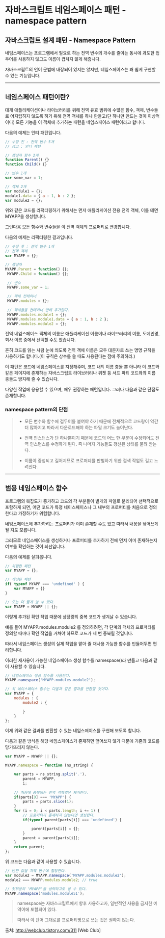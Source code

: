 자바스크립트 네임스페이스 패턴 - namespace pattern
===

자바스크립트 설계 패턴 - Namespace Pattern
---

네임스페이스는 프로그램에서 필요로 하는 전역 변수의 개수를 줄이는 동시에 과도한 접두어를 사용하지 않고도 이름이 겹치지 않게 해줍니다.

자바스크립트의 언어 문법에 내장되어 있지는 않지만, 네임스페이스는 꽤 쉽게 구현할 수 있는 기능입니다.

---

네임스페이스 패턴이란?
---
대개 애플리케이션이나 라이브러리를 위해  전역 유효 범위에 수많은 함수, 객체, 변수들로 어지럽히지 않도록 하기 위해 전역 객체를 하나 만들고(단 하나만 만드는 것이 이상적이다) 모든 기능을 이 객체에 추가하는 패턴을 네임스페이스 패턴이라고 합니다.

다음의 예제는 안티 패턴입니다.

```javascript
// 수정 전 : 전역 변수 5개 
// 경고 : 안티 패턴 

// 생성자 함수 2개 
function Parent() {} 
function Child() {} 

// 변수 1개 
var some_var = 1; 

// 객체 2개 
var module1 = {};
module1.data = { a : 1, b : 2 }; 
var module2 = {};

```

위와 같은 코드를 리팩터링하기 위해서는 먼저 애플리케이션 전용 전역 객체, 이를 테면   MYAPP을 생성합니다.

그런다음 모든 함수와 변수들을 이 전역 객체의 프로퍼티로 변경합니다.

다음의 예제는 리팩터링한 결과입니다.

```javascript
// 수정 후 : 전역 변수 1개 
// 전역 객체 
var MYAPP = {}; 

// 생성자 
MYAPP.Parent = function() {};
 MYAPP.Child = function() {}; 
 
 // 변수 
 MYAPP.some_var = 1; 

 //	객체 컨테이너 
 MYAPP.modules = {}; 
 
 // 객체들을 컨테이너 안에 추가한다. 
 MYAPP.modules.module1 = {}; 
 MYAPP.modules.module1.data = { a : 1, b : 2 }; 
 MYAPP.modules.module2 = {};
```

전역 네임스페이스 객체의 이름은 애플리케이션 이름이나 라이브러리의 이름, 도메인명, 회사 이름 중에서 선택할 수도 있습니다.

흔히 코드를 읽는 사람 눈에 띄도록 전역 객체 이름은 모두 대문자로 쓰는 명명 규칙을 사용하기도 합니다.(이 규칙은 상수를 쓸 때도 사용된다는 점에 주의하라.)

이 패턴은 코드에 네임스페이스를 지정해주며, 코드 내의 이름 충돌 뿐 아니라 이 코드와 같은 페이지에 존재하는 자바스크립트 라이브러리나 위젯 등 서드 파티 코드와의 이름 충돌도 방지해 줄 수 있습니다.

다양한 작업에 응용할 수 있으며, 매우 권장하는 패턴입니다. 그러나 다음과 같은 단점도 존재합니다.

### namespace pattern의 단점
 
> - 모든 변수와 함수에 접두어를 붙여야 하기 때문에 전체적으로 코드량이 약간  더 많아지고 따라서 다운로드해야 하는 파일 크기도 늘어난다.
> 
> - 전역 인스턴스가 단 하나뿐이기 때문에 코드의 어느 한 부분이 수정되어도 전역 인스턴스를 수정하게 된다. 즉 나머지 기능들도 갱신된 상태를 물려 받는다. 
> 
> - 이름이 중첩되고 길어지므로 프로퍼티를 판별하기 위한 검색 작업도 길고 느려진다. 

---
범용 네임스페이스 함수
---
프로그램의 복잡도가 증가하고 코드의 각 부분들이 별개의 파일로 분리되어 선택적으로 포함하게 되면, 어떤 코드가 특정 네이스페이스나 그 내부의 프로퍼티를 처음으로 정의한다고 가정하기가 위험합니다.

네임스페이스에 추가하려는 프로퍼티가 이미 존재할 수도 있고 따라서 내용을 덮어쓰게 될 지도 모릅니다.

그러므로 네임스페이스를 생성하거나 프로퍼티를 추가하기 전에 먼저 이미 존재하는지 여부를 확인하는 것이 최선입니다.

다음의 예제를 살펴봅니다.

```javascript
// 위험한 패턴
var MYAPP = {};

// 개선된 패턴
if( typeof MYAPP === 'undefined' ) {
    var MYAPP = {}
}

// 또는 더 짧게 쓸 수 있다.
var MYAPP = MYAPP || {};
```

이렇게 추가된 확인 작업 때문에 상당량의 중복 코드가 생겨날 수 있습니다.

예를 들어 MYAPP.modules.module2 를 정의하려면, 각 단계의 객체와 프로퍼티를 정의할 때마다 확인 작업을 거쳐야 하므로 코드가 세 번 중복될 것입니다.

따라서 네임스페이스 생성의 실제 작업을 맡아 줄 재사용 가능한 함수를 만들어두면 편리합니다.

이러한 재사용이 가능한 네임스페이스 생성 함수를 namespace()라 만들고 다음과 같이 사용할 수 있습니다.

```javascript
// 네임스페이스 생성 함수를 사용한다. 
MYAPP.namespace('MYAPP.modules.module2'); 

// 위 네이스페이스 함수는 다음과 같은 결과를 반환할 것이다. 
var MYAPP = { 
    modules : { 
        module2 : {

        } 
    } 
};

```
이제 위와 같은 결과를 반환할 수 있는 네임스페이스를 구현해 보도록 합니다.

다음과 같은 방식은 해당 네임스페이스가 존재하면 덮어쓰지 않기 때문에 기존의 코드를 망가뜨리지 않는다.

```javascript
var MYAPP = MYAPP || {}; 

MYAPP.namespace = function (ns_string) { 

    var parts = ns_string.split('.'), 
        parent = MYAPP,
        i; 
    
    // 처음에 중복되는 전역 객체명은 제거한다. 
    if(parts[0] === 'MYAPP') { 
        parts = parts.slice(1);
    }    
    for (i = 0; i < parts.length; i += 1) { 
        // 프로퍼티가 존재하지 않는다면 생성한다. 
        if(typeof parent[parts[i]] === 'undefined') { 

            parent[parts[i]] = {}; 
        } 
        parent = parent[parts[i]]; 
    } 
    return parent; 
};
```

위 코드는 다음과 같이 사용할 수 있습니다.

```javascript
// 반환 값을 지역 변수에 할당한다. 
var module2 = MYAPP.namespace('MYAPP.modules.module2'); 
module2 === MYAPP.modules.module2; // true

// 첫부분의 'MYAPP'을 생략하고도 쓸 수 있다.
MYAPP.namespace('modules.module51');
```

> namespace는 자바스크립트에서 향후 사용하고자, 일반적인 사용을 금지한 예약어에 포함되어 있다.
> 
> 따라서 이 단어 그대로를 프로퍼티명으로 쓰는 것은 권하지 않는다.



출처: http://webclub.tistory.com/311 [Web Club]






